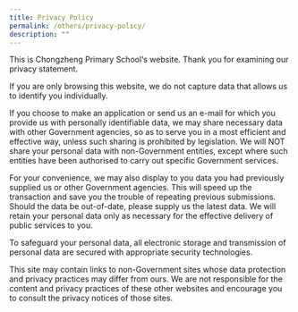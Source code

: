 ```yaml
---
title: Privacy Policy
permalink: /others/privacy-policy/
description: ""
---
```


<p>This is Chongzheng Primary School&lsquo;s website. Thank you for examining our privacy statement.&nbsp;</p>
<p>If you are only browsing this website, we do not capture data that allows us to identify you individually.&nbsp;</p>
<p>If you choose to make an application or send us an e-mail for which you provide us with personally identifiable data, we may share necessary data with other Government agencies, so as to serve you in a most efficient and effective way, unless such sharing is prohibited by legislation. We will NOT share your personal data with non-Government entities, except where such entities have been authorised to carry out specific Government services.</p>
<p>For your convenience, we may also display to you data you had previously supplied us or other Government agencies. This will speed up the transaction and save you the trouble of repeating previous submissions. Should the data be out-of-date, please supply us the latest data. We will retain your personal data only as necessary for the effective delivery of public services to you.&nbsp;</p>
<p>To safeguard your personal data, all electronic storage and transmission of personal data are secured with appropriate security technologies.</p>
<p>This site may contain links to non-Government sites whose data protection and privacy practices may differ from ours. We are not responsible for the content and privacy practices of these other websites and encourage you to consult the privacy notices of those sites.</p>